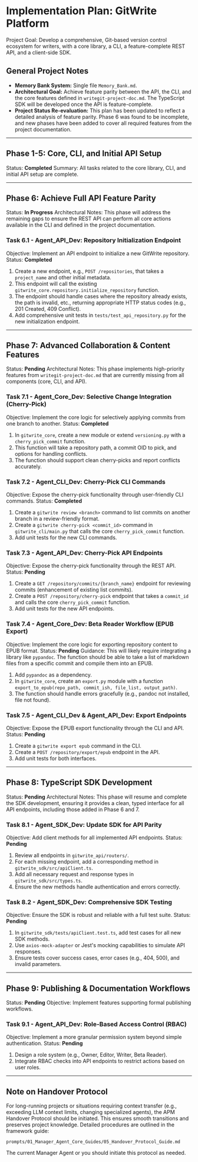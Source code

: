 # Implementation Plan: GitWrite Platform

Project Goal: Develop a comprehensive, Git-based version control ecosystem for writers, with a core library, a CLI, a feature-complete REST API, and a client-side SDK.

## General Project Notes
*   **Memory Bank System:** Single file `Memory_Bank.md`.
*   **Architectural Goal:** Achieve feature parity between the API, the CLI, and the core features defined in `writegit-project-doc.md`. The TypeScript SDK will be developed once the API is feature-complete.
*   **Project Status Re-evaluation:** This plan has been updated to reflect a detailed analysis of feature parity. Phase 6 was found to be incomplete, and new phases have been added to cover all required features from the project documentation.

---

## Phase 1-5: Core, CLI, and Initial API Setup
Status: **Completed**
Summary: All tasks related to the core library, CLI, and initial API setup are complete.

---

## Phase 6: Achieve Full API Feature Parity
Status: **In Progress**
Architectural Notes: This phase will address the remaining gaps to ensure the REST API can perform all core actions available in the CLI and defined in the project documentation.

### Task 6.1 - Agent_API_Dev: Repository Initialization Endpoint
Objective: Implement an API endpoint to initialize a new GitWrite repository.
Status: **Completed**

1.  Create a new endpoint, e.g., `POST /repositories`, that takes a `project_name` and other initial metadata.
2.  This endpoint will call the existing `gitwrite_core.repository.initialize_repository` function.
3.  The endpoint should handle cases where the repository already exists, the path is invalid, etc., returning appropriate HTTP status codes (e.g., 201 Created, 409 Conflict).
4.  Add comprehensive unit tests in `tests/test_api_repository.py` for the new initialization endpoint.

---

## Phase 7: Advanced Collaboration & Content Features
Status: **Pending**
Architectural Notes: This phase implements high-priority features from `writegit-project-doc.md` that are currently missing from all components (core, CLI, and API).

### Task 7.1 - Agent_Core_Dev: Selective Change Integration (Cherry-Pick)
Objective: Implement the core logic for selectively applying commits from one branch to another.
Status: **Completed**

1.  In `gitwrite_core`, create a new module or extend `versioning.py` with a `cherry_pick_commit` function.
2.  This function will take a repository path, a commit OID to pick, and options for handling conflicts.
3.  The function should support clean cherry-picks and report conflicts accurately.

### Task 7.2 - Agent_CLI_Dev: Cherry-Pick CLI Commands
Objective: Expose the cherry-pick functionality through user-friendly CLI commands.
Status: **Completed**

1.  Create a `gitwrite review <branch>` command to list commits on another branch in a review-friendly format.
2.  Create a `gitwrite cherry-pick <commit_id>` command in `gitwrite_cli/main.py` that calls the core `cherry_pick_commit` function.
3.  Add unit tests for the new CLI commands.

### Task 7.3 - Agent_API_Dev: Cherry-Pick API Endpoints
Objective: Expose the cherry-pick functionality through the REST API.
Status: **Pending**

1.  Create a `GET /repository/commits/{branch_name}` endpoint for reviewing commits (enhancement of existing list commits).
2.  Create a `POST /repository/cherry-pick` endpoint that takes a `commit_id` and calls the core `cherry_pick_commit` function.
3.  Add unit tests for the new API endpoints.

### Task 7.4 - Agent_Core_Dev: Beta Reader Workflow (EPUB Export)
Objective: Implement the core logic for exporting repository content to EPUB format.
Status: **Pending**
Guidance: This will likely require integrating a library like `pypandoc`. The function should be able to take a list of markdown files from a specific commit and compile them into an EPUB.

1.  Add `pypandoc` as a dependency.
2.  In `gitwrite_core`, create an `export.py` module with a function `export_to_epub(repo_path, commit_ish, file_list, output_path)`.
3.  The function should handle errors gracefully (e.g., pandoc not installed, file not found).

### Task 7.5 - Agent_CLI_Dev & Agent_API_Dev: Export Endpoints
Objective: Expose the EPUB export functionality through the CLI and API.
Status: **Pending**

1.  Create a `gitwrite export epub` command in the CLI.
2.  Create a `POST /repository/export/epub` endpoint in the API.
3.  Add unit tests for both interfaces.

---

## Phase 8: TypeScript SDK Development
Status: **Pending**
Architectural Notes: This phase will resume and complete the SDK development, ensuring it provides a clean, typed interface for all API endpoints, including those added in Phase 6 and 7.

### Task 8.1 - Agent_SDK_Dev: Update SDK for API Parity
Objective: Add client methods for all implemented API endpoints.
Status: **Pending**

1.  Review all endpoints in `gitwrite_api/routers/`.
2.  For each missing endpoint, add a corresponding method in `gitwrite_sdk/src/apiClient.ts`.
3.  Add all necessary request and response types in `gitwrite_sdk/src/types.ts`.
4.  Ensure the new methods handle authentication and errors correctly.

### Task 8.2 - Agent_SDK_Dev: Comprehensive SDK Testing
Objective: Ensure the SDK is robust and reliable with a full test suite.
Status: **Pending**

1.  In `gitwrite_sdk/tests/apiClient.test.ts`, add test cases for all new SDK methods.
2.  Use `axios-mock-adapter` or Jest's mocking capabilities to simulate API responses.
3.  Ensure tests cover success cases, error cases (e.g., 404, 500), and invalid parameters.

---

## Phase 9: Publishing & Documentation Workflows
Status: **Pending**
Objective: Implement features supporting formal publishing workflows.

### Task 9.1 - Agent_API_Dev: Role-Based Access Control (RBAC)
Objective: Implement a more granular permission system beyond simple authentication.
Status: **Pending**

1.  Design a role system (e.g., Owner, Editor, Writer, Beta Reader).
2.  Integrate RBAC checks into API endpoints to restrict actions based on user roles.

---
## Note on Handover Protocol

For long-running projects or situations requiring context transfer (e.g., exceeding LLM context limits, changing specialized agents), the APM Handover Protocol should be initiated. This ensures smooth transitions and preserves project knowledge. Detailed procedures are outlined in the framework guide:

`prompts/01_Manager_Agent_Core_Guides/05_Handover_Protocol_Guide.md`

The current Manager Agent or you should initiate this protocol as needed.